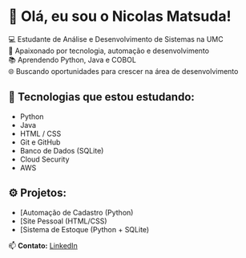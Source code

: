 # 👋 Olá, eu sou o Nicolas Matsuda!

💻 Estudante de Análise e Desenvolvimento de Sistemas na UMC  
🚀 Apaixonado por tecnologia, automação e desenvolvimento  
📚 Aprendendo Python, Java e COBOL  
🌐 Buscando oportunidades para crescer na área de desenvolvimento

## 🧠 Tecnologias que estou estudando:
- Python
- Java
- HTML / CSS
- Git e GitHub
- Banco de Dados (SQLite)
- Cloud Security
- AWS

## ⚙️ Projetos:
- [Automação de Cadastro (Python)
- [Site Pessoal (HTML/CSS)
- [Sistema de Estoque (Python + SQLite)

📫 **Contato:** [LinkedIn](https://linkedin.com/in/matsudanick)
